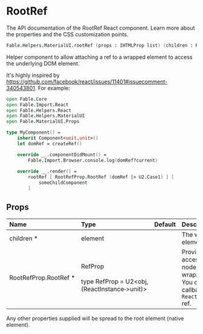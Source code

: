 # RootRef

<p class="description">The API documentation of the RootRef React component. Learn more about the properties and the CSS customization points.</p>

```fsharp
Fable.Helpers.MaterialUI.rootRef (props : IHTMLProp list) (children : ReactElement list) : ReactElement
```

Helper component to allow attaching a ref to a
wrapped element to access the underlying DOM element.

It's highly inspired by https://github.com/facebook/react/issues/11401#issuecomment-340543801.
For example:
```fsharp
open Fable.Core
open Fable.Import.React
open Fable.Helpers.React
open Fable.Helpers.MaterialUI
open Fable.MaterialUI.Props

type MyComponent() =
    inherit Component<unit,unit>()
    let domRef = createRef()

    override __.componentDidMount() =
        Fable.Import.Browser.console.log(domRef?current)
    
    override __.render() =
        rootRef [ RootRefProp.RootRef (domRef |> U2.Case1) ] [
            someChildComponent
        ]
```

## Props

| Name | Type | Default | Description |
|:-----|:-----|:--------|:------------|
| <span class="prop-name required">children *</span> | <span class="prop-type">element</span> |   | The wrapped element. |
| <span class="prop-name required">RootRefProp.RootRef *</span> | <span class="prop-type">RefProp<br><br>type&nbsp;RefProp&nbsp;=&nbsp;U2&lt;obj,(ReactInstance&#8209;>unit)></span> |   | Provide a way to access the DOM node of the wrapped element. You can provide a callback ref or a `React.createRef()` ref. |

Any other properties supplied will be spread to the root element (native element).

